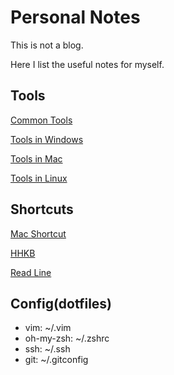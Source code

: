 Personal Notes
========
This is not a blog.

Here I list the useful notes for myself.



## Tools
[Common Tools](https://github.com/lucky521/LuckyToolNotes/blob/master/Common-tools.md)


[Tools in Windows](https://github.com/lucky521/LuckyToolNotes/blob/master/tools-in-windows.md)

[Tools in Mac](https://github.com/lucky521/LuckyToolNotes/blob/master/tools-in-mac.md)

[Tools in Linux](https://github.com/lucky521/LuckyToolNotes/blob/master/tools-in-linux.md)



## Shortcuts

[Mac Shortcut](https://github.com/lucky521/LuckyToolNotes/blob/master/shortcut/mac-shortcut.md)

[HHKB](https://github.com/lucky521/LuckyToolNotes/blob/master/shortcut/hhkb.md)

[Read Line](https://github.com/lucky521/LuckyToolNotes/blob/master/shortcut/readline.md)


## Config(dotfiles)

- vim: ~/.vim
- oh-my-zsh: ~/.zshrc
- ssh:  ~/.ssh
- git: ~/.gitconfig




